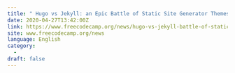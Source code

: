 ```yaml
---
title: " Hugo vs Jekyll: an Epic Battle of Static Site Generator Themes "
date: 2020-04-27T13:42:00Z
link: https://www.freecodecamp.org/news/hugo-vs-jekyll-battle-of-static-site-generator-themes/?utm_medium=RSS&utm_source=news.12bit.vn
site: www.freecodecamp.org/news
language: English
category:
  -   
draft: false
---
```

